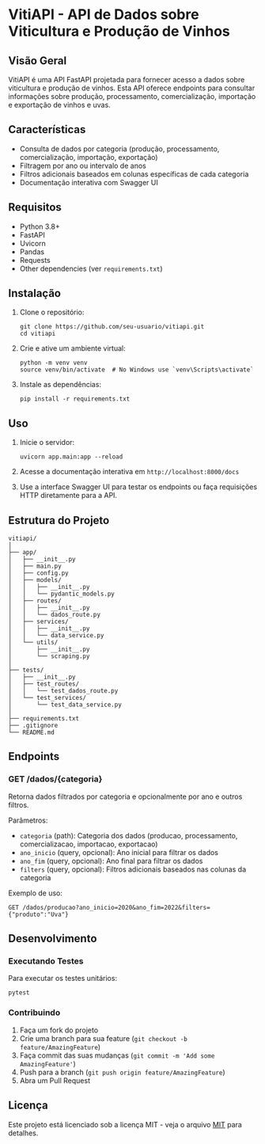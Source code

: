 # VitiAPI - API de Dados sobre Viticultura e Produção de Vinhos

## Visão Geral

VitiAPI é uma API FastAPI projetada para fornecer acesso a dados sobre viticultura e produção de vinhos. Esta API oferece endpoints para consultar informações sobre produção, processamento, comercialização, importação e exportação de vinhos e uvas.

## Características

- Consulta de dados por categoria (produção, processamento, comercialização, importação, exportação)
- Filtragem por ano ou intervalo de anos
- Filtros adicionais baseados em colunas específicas de cada categoria
- Documentação interativa com Swagger UI

## Requisitos

- Python 3.8+
- FastAPI
- Uvicorn
- Pandas
- Requests
- Other dependencies (ver `requirements.txt`)

## Instalação

1. Clone o repositório:

   ```
   git clone https://github.com/seu-usuario/vitiapi.git
   cd vitiapi
   ```

2. Crie e ative um ambiente virtual:

   ```
   python -m venv venv
   source venv/bin/activate  # No Windows use `venv\Scripts\activate`
   ```

3. Instale as dependências:
   ```
   pip install -r requirements.txt
   ```

## Uso

1. Inicie o servidor:

   ```
   uvicorn app.main:app --reload
   ```

2. Acesse a documentação interativa em `http://localhost:8000/docs`

3. Use a interface Swagger UI para testar os endpoints ou faça requisições HTTP diretamente para a API.

## Estrutura do Projeto

```
vitiapi/
│
├── app/
│   ├── __init__.py
│   ├── main.py
│   ├── config.py
│   ├── models/
│   │   ├── __init__.py
│   │   └── pydantic_models.py
│   ├── routes/
│   │   ├── __init__.py
│   │   └── dados_route.py
│   ├── services/
│   │   ├── __init__.py
│   │   └── data_service.py
│   └── utils/
│       ├── __init__.py
│       └── scraping.py
│
├── tests/
│   ├── __init__.py
│   ├── test_routes/
│   │   └── test_dados_route.py
│   └── test_services/
│       └── test_data_service.py
│
├── requirements.txt
├── .gitignore
└── README.md
```

## Endpoints

### GET /dados/{categoria}

Retorna dados filtrados por categoria e opcionalmente por ano e outros filtros.

Parâmetros:

- `categoria` (path): Categoria dos dados (producao, processamento, comercializacao, importacao, exportacao)
- `ano_inicio` (query, opcional): Ano inicial para filtrar os dados
- `ano_fim` (query, opcional): Ano final para filtrar os dados
- `filters` (query, opcional): Filtros adicionais baseados nas colunas da categoria

Exemplo de uso:

```
GET /dados/producao?ano_inicio=2020&ano_fim=2022&filters={"produto":"Uva"}
```

## Desenvolvimento

### Executando Testes

Para executar os testes unitários:

```
pytest
```

### Contribuindo

1. Faça um fork do projeto
2. Crie uma branch para sua feature (`git checkout -b feature/AmazingFeature`)
3. Faça commit das suas mudanças (`git commit -m 'Add some AmazingFeature'`)
4. Push para a branch (`git push origin feature/AmazingFeature`)
5. Abra um Pull Request

## Licença

Este projeto está licenciado sob a licença MIT - veja o arquivo [MIT](LICENSE) para detalhes.

